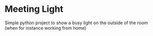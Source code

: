 # Meeting Light

Simple python project to show a busy light on the outside of the room (when for instance working from home) 
